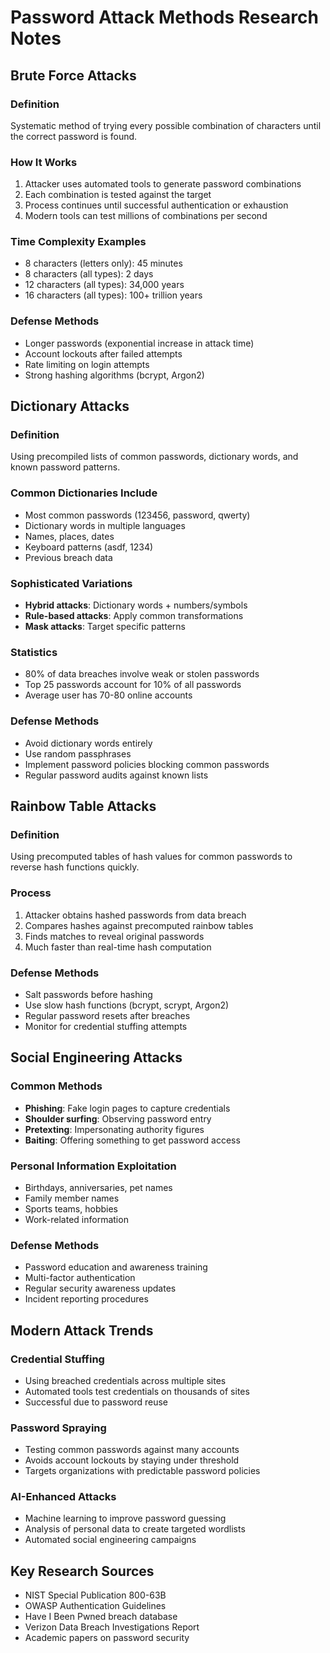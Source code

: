 # Password Attack Methods Research Notes

## Brute Force Attacks

### Definition
Systematic method of trying every possible combination of characters until the correct password is found.

### How It Works
1. Attacker uses automated tools to generate password combinations
2. Each combination is tested against the target
3. Process continues until successful authentication or exhaustion
4. Modern tools can test millions of combinations per second

### Time Complexity Examples
- 8 characters (letters only): 45 minutes
- 8 characters (all types): 2 days
- 12 characters (all types): 34,000 years
- 16 characters (all types): 100+ trillion years

### Defense Methods
- Longer passwords (exponential increase in attack time)
- Account lockouts after failed attempts
- Rate limiting on login attempts
- Strong hashing algorithms (bcrypt, Argon2)

## Dictionary Attacks

### Definition
Using precompiled lists of common passwords, dictionary words, and known password patterns.

### Common Dictionaries Include
- Most common passwords (123456, password, qwerty)
- Dictionary words in multiple languages
- Names, places, dates
- Keyboard patterns (asdf, 1234)
- Previous breach data

### Sophisticated Variations
- **Hybrid attacks**: Dictionary words + numbers/symbols
- **Rule-based attacks**: Apply common transformations
- **Mask attacks**: Target specific patterns

### Statistics
- 80% of data breaches involve weak or stolen passwords
- Top 25 passwords account for 10% of all passwords
- Average user has 70-80 online accounts

### Defense Methods
- Avoid dictionary words entirely
- Use random passphrases
- Implement password policies blocking common passwords
- Regular password audits against known lists

## Rainbow Table Attacks

### Definition
Using precomputed tables of hash values for common passwords to reverse hash functions quickly.

### Process
1. Attacker obtains hashed passwords from data breach
2. Compares hashes against precomputed rainbow tables
3. Finds matches to reveal original passwords
4. Much faster than real-time hash computation

### Defense Methods
- Salt passwords before hashing
- Use slow hash functions (bcrypt, scrypt, Argon2)
- Regular password resets after breaches
- Monitor for credential stuffing attempts

## Social Engineering Attacks

### Common Methods
- **Phishing**: Fake login pages to capture credentials
- **Shoulder surfing**: Observing password entry
- **Pretexting**: Impersonating authority figures
- **Baiting**: Offering something to get password access

### Personal Information Exploitation
- Birthdays, anniversaries, pet names
- Family member names
- Sports teams, hobbies
- Work-related information

### Defense Methods
- Password education and awareness training
- Multi-factor authentication
- Regular security awareness updates
- Incident reporting procedures

## Modern Attack Trends

### Credential Stuffing
- Using breached credentials across multiple sites
- Automated tools test credentials on thousands of sites
- Successful due to password reuse

### Password Spraying
- Testing common passwords against many accounts
- Avoids account lockouts by staying under threshold
- Targets organizations with predictable password policies

### AI-Enhanced Attacks
- Machine learning to improve password guessing
- Analysis of personal data to create targeted wordlists
- Automated social engineering campaigns

## Key Research Sources
- NIST Special Publication 800-63B
- OWASP Authentication Guidelines
- Have I Been Pwned breach database
- Verizon Data Breach Investigations Report
- Academic papers on password security
